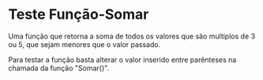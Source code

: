 # Teste Função-Somar

Uma função que retorna a soma de todos os valores que são multiplos de 3 ou 5, que sejam menores que o valor passado.

Para testar a função basta alterar o valor inserido entre parênteses na chamada da função "Somar()".
